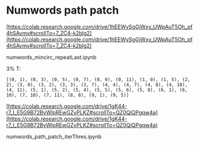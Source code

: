 # Numwords path patch

[https://colab.research.google.com/drive/1hEEWySgGjWxy_UWpAuT5Oh_pf4hSAvmv#scrollTo=7_ZC4-k2blg2](https://colab.research.google.com/drive/1hEEWySgGjWxy_UWpAuT5Oh_pf4hSAvmv#scrollTo=7_ZC4-k2blg2)

numwords_mincirc_repeatLast.ipynb

3% T:

`[(0, 1), (0, 3), (0, 5), (0, 7), (0, 9), (0, 11), (1, 0), (1, 5), (2, 2), (3, 0), (3, 2), (3, 3), (3, 7), (4, 4), (4, 7), (4, 8), (4, 10), (4, 11), (5, 1), (5, 2), (5, 4), (5, 5), (5, 6), (5, 8), (6, 1), (6, 10), (7, 10), (7, 11), (8, 8), (9, 1), (9, 5)]`

[https://colab.research.google.com/drive/1gK44-r7_I_E5G9B72ByWlpREwGZyPLKZ#scrollTo=QZ0QiQPgqw4a](https://colab.research.google.com/drive/1gK44-r7_I_E5G9B72ByWlpREwGZyPLKZ#scrollTo=QZ0QiQPgqw4a)

numwords_path_patch_iterThres.ipynb